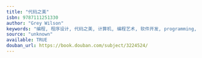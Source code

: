 ```yaml
---
title: "代码之美"
isbn: 9787111251330
author: "Grey Wilson"
keywords: "编程, 程序设计, 代码之美, 计算机, 编程艺术, 软件开发, programming, 代码"
source: "unknown"
available: TRUE
douban_url: https://book.douban.com/subject/3224524/
---
```

